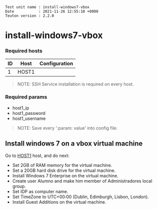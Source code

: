 ```
Test unit name : install-windows7-vbox
Date           : 2021-11-26 12:55:10 +0000
Teuton version : 2.2.0
```

# install-windows7-vbox

### Required hosts

| ID | Host | Configuration |
| --- | --- | --- |
| 1 | HOST1 |  |

> NOTE: SSH Service installation is required on every host.

### Required params
* host1_ip
* host1_password
* host1_username

> NOTE: Save every ':param: value' into config file.

## Install windows 7 on a vbox virtual machine


Go to [HOST1](#required-hosts) host, and do next:
* Set 2GB of RAM memory for the virtual machine.
* Set a 20GB hard disk drive for the virtual machine.
* Install Windows 7 Enterprise on the virtual machine.
* Create user Alumno and make him member of Administradores local group.
* Set IDP as computer name.
* Set TimeZone to UTC+00:00 (Dublin, Edimburgh, Lisbon, London).
* Install Guest Additions on the virtual machine.
